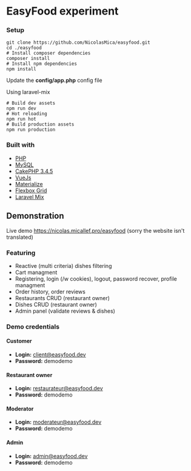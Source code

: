 # EasyFood experiment
### Setup
```shell
git clone https://github.com/NicolasMica/easyfood.git
cd ./easyfood
# Install composer dependencies
composer install
# Install npm dependencies
npm install
```
Update the **config/app.php** config file

Using laravel-mix
```shell
# Build dev assets
npm run dev
# Hot reloading
npm run hot
# Build production assets
npm run production
```
### Built with
- [PHP](http://php.net)
- [MySQL](https://mysql.com)
- [CakePHP 3.4.5](https://cakephp.org)
- [VueJs](https://vuejs.org)
- [Materialize](http://materializecss.com)
- [Flexbox Grid](http://flexboxgrid.com)
- [Laravel Mix](https://github.com/JeffreyWay/laravel-mix)

## Demonstration
Live demo https://nicolas.micallef.pro/easyfood (sorry the website isn't translated)
### Featuring
- Reactive (multi criteria) dishes filtering
- Cart managment
- Registering, login (/w cookies), logout, password recover, profile managment
- Order history, order reviews
- Restaurants CRUD (restaurant owner)
- Dishes CRUD (restaurant owner)
- Admin panel (validate reviews & dishes)
### Demo credentials

#### Customer
- **Login:** client@easyfood.dev
- **Password:** demodemo
#### Restaurant owner
- **Login:** restaurateur@easyfood.dev
- **Password:** demodemo
#### Moderator
- **Login:** moderateur@easyfood.dev
- **Password:** demodemo
#### Admin
- **Login:** admin@easyfood.dev
- **Password:** demodemo
